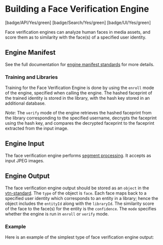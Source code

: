 # Building a Face Verification Engine

[badge/API/Yes/green]
[badge/Search/Yes/green]
[badge/UI/Yes/green]

Face verification engines can analyze human faces in media assets, and score them as to similarity with the face(s) of a specified user identity.

## Engine Manifest

<!-- TODO

All face verification engines should specify the following parameters in their build manifest:

| Parameter | Value |
| --------- | ----- |
| `TODO` | `TODO` |
| `TODO` | `TODO` |

Here is a minimal example `manifest.json` that could apply to a face verification engine:
-->

<!--TODO: Define [](manifest.example.json ':include :type=code json')-->

See the full documentation for [engine manifest standards](/developer/engines/standards/engine-manifest/) for more details.

<!-- TODO ## Engine Input -->

<!-- TODO -->

### Training and Libraries

Training for the Face Verification Engine is done by using the `enroll` mode of the engine, specified when calling the engine. The hashed faceprint of the trained identity is stored in the library, with the hash key stored in an additional database.

*Note*: The `verify` mode of the engine retrieves the hashed faceprint from the library corresponding to the specified username, decrypts the faceprint using the hash key, and compares the decrypted faceprint to the faceprint extracted from the input image.

## Engine Input

The face verification engine performs [segment processing](/developer/engines/processing-modes/segment-processing/). It accepts as input JPEG images.

## Engine Output

The face verification engine output should be stored as an `object` in the [vtn-standard](/developer/engines/standards/engine-output/).
The `type` of the object is `face`. Each face maps back to a specified user identity which corresponds to an entity in a library; hence the object includes the `entityId` along with the `libraryId`. The similarity score of the face to the face(s) for the entity is the `confidence`. The `mode` specifies whether the engine is run in `enroll` or `verify` mode.

### Example

Here is an example of the simplest type of face verification engine output:

[](vtn-standard.example.json ':include :type=code json')
